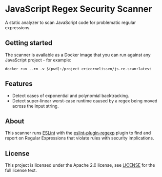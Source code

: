 # JavaScript Regex Security Scanner

A static analyzer to scan JavaScript code for problematic regular expressions.

## Getting started

The scanner is available as a Docker image that you can run against any
JavaScript project - for example:

```shell
docker run --rm -v $(pwd):/project ericornelissen/js-re-scan:latest
```

## Features

- Detect cases of exponential and polynomial backtracking.
- Detect super-linear worst-case runtime caused by a regex being moved across
  the input string.

## About

This scanner runs [ESLint] with the [eslint-plugin-regexp] plugin to find and
report on Regular Expressions that violate rules with security implications.

## License

This project is licensed under the Apache 2.0 license, see [LICENSE] for the
full license text.

[eslint]: https://eslint.org/
[eslint-plugin-regexp]: https://github.com/ota-meshi/eslint-plugin-regexp
[license]: ./LICENSE
